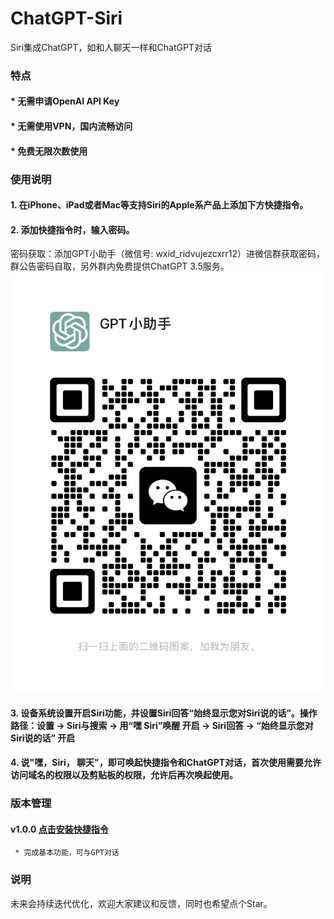 # ChatGPT-Siri
Siri集成ChatGPT，如和人聊天一样和ChatGPT对话
###  特点
#### * 无需申请OpenAI API Key
#### * 无需使用VPN，国内流畅访问
#### * 免费无限次数使用

###  使用说明
#### 1. 在iPhone、iPad或者Mac等支持Siri的Apple系产品上添加下方快捷指令。
#### 2. 添加快捷指令时，输入密码。
密码获取：添加GPT小助手（微信号: wxid_ridvujezcxrr12）进微信群获取密码，群公告密码自取，另外群内免费提供ChatGPT 3.5服务。
![GPT小助手](https://github.com/AnChunLi/ChatGPT-Siri/blob/main/img/wx-code.jpeg)
#### 3. 设备系统设置开启Siri功能，并设置Siri回答“始终显示您对Siri说的话”。操作路径：设置 -> Siri与搜索 -> 用“嘿 Siri”唤醒 开启 -> Siri回答 -> “始终显示您对Siri说的话” 开启
#### 4. 说"嘿，Siri， 聊天"，即可唤起快捷指令和ChatGPT对话，首次使用需要允许访问域名的权限以及剪贴板的权限，允许后再次唤起使用。

### 版本管理
#### v1.0.0 [点击安装快捷指令](https://www.icloud.com/shortcuts/c1a2192678bd45ef8d0d9ee90ab492f5)
     * 完成基本功能，可与GPT对话

### 说明
未来会持续迭代优化，欢迎大家建议和反馈，同时也希望点个Star。
